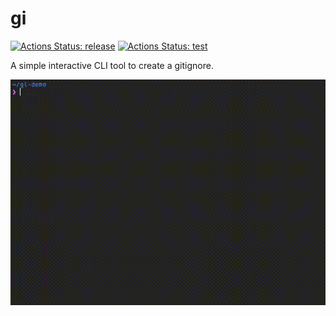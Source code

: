 # gi

[![Actions Status: release](https://github.com/uu64/gi/workflows/release/badge.svg)](https://github.com/uu64/gi/actions?query=workflow%3A"release")
[![Actions Status: test](https://github.com/uu64/gi/workflows/test/badge.svg)](https://github.com/uu64/gi/actions?query=workflow%3A"test")

A simple interactive CLI tool to create a gitignore.

![demo](docs/img/scrennshot.gif)
